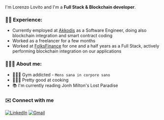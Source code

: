 I'm Lorenzo Lovito and I'm a **Full Stack & Blockchain developer**.

### 👷🏻 Experience:
- Currently employed at [Akkodis](https://www.akkodis.com/it) as a Software Engineer, doing also blockchain integration and smart contract coding
- Worked as a freelancer for a few months
- Worked at [FolksFinance](https://folks.finance) for one and a half years as a Full Stack, actively performing blockchain integration on our applications

### 🙋🏻‍♂️ About me:
- 🏋🏻‍♂️ Gym addicted - `Mens sana in corpore sano`
- 👨🏻‍🍳 Pretty good at cooking
- 📚 I'm currently reading Jonh Milton's Lost Paradise


### ✉️ Connect with me
[![LinkedIn](https://img.shields.io/badge/linkedin-%230077B5.svg?style=for-the-badge&logo=linkedin&logoColor=white)](https://www.linkedin.com/in/lorenzo-lovito-92a801177/)
[![Gmail](https://img.shields.io/badge/Gmail-D14836?style=for-the-badge&logo=gmail&logoColor=white)](mailto:lovitolorenzojob@gmail.com)
